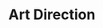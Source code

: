 ---
layout: gallery

title: Art Direction

menu_control: Portfolio

desc: Art direction, styling and concept development projects for fashion and photography.

images:
  - url: /imgs/art-direction/images/rj_sweet_por.jpg
    thm: /imgs/art-direction/thumbs/rj_sweet_thm.jpg    
  - url: /imgs/art-direction/images/rj_mirror_por.jpg
    thm: /imgs/art-direction/thumbs/rj_mirror_thm.jpg
  - url: /imgs/art-direction/images/breakfast_por.jpg
    thm: /imgs/art-direction/thumbs/breakfast_thm.jpg
---
